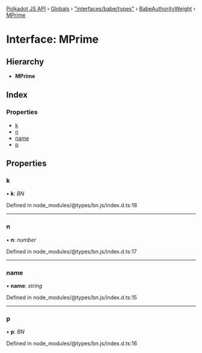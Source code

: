 [Polkadot JS API](../README.md) › [Globals](../globals.md) › ["interfaces/babe/types"](../modules/_interfaces_babe_types_.md) › [BabeAuthorityWeight](_interfaces_babe_types_.babeauthorityweight.md) › [MPrime](_interfaces_babe_types_.babeauthorityweight.mprime.md)

# Interface: MPrime

## Hierarchy

* **MPrime**

## Index

### Properties

* [k](_interfaces_babe_types_.babeauthorityweight.mprime.md#k)
* [n](_interfaces_babe_types_.babeauthorityweight.mprime.md#n)
* [name](_interfaces_babe_types_.babeauthorityweight.mprime.md#name)
* [p](_interfaces_babe_types_.babeauthorityweight.mprime.md#p)

## Properties

###  k

• **k**: *BN*

Defined in node_modules/@types/bn.js/index.d.ts:18

___

###  n

• **n**: *number*

Defined in node_modules/@types/bn.js/index.d.ts:17

___

###  name

• **name**: *string*

Defined in node_modules/@types/bn.js/index.d.ts:15

___

###  p

• **p**: *BN*

Defined in node_modules/@types/bn.js/index.d.ts:16
